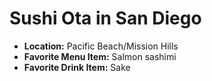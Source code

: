 # Sushi Ota in San Diego
- **Location:** Pacific Beach/Mission Hills
- **Favorite Menu Item:** Salmon sashimi
- **Favorite Drink Item:** Sake

